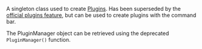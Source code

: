 A singleton class used to create [Plugins](https://developer.roblox.com/api-reference/class/Plugin). Has been superseded by the [official plugins feature](https://developer.roblox.com/articles/Intro-to-Plugins), but can be used to create plugins with the command bar.

The PluginManager object can be retrieved using the deprecated `PluginManager()` function.